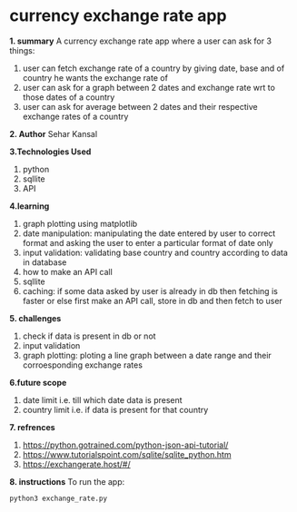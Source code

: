 # currency exchange rate app
**1. summary**
A currency exchange rate app where a user can ask for 3 things:
1. user can fetch exchange rate of a country by giving date, base and of country he wants the exchange rate of
2. user can ask for a graph between 2 dates and exchange rate wrt to those dates of a country 
3. user can ask for average between 2 dates and their respective exchange rates of a country

**2. Author**
Sehar Kansal

**3.Technologies Used**
1. python
2. sqllite
3. API

**4.learning**
1. graph plotting using matplotlib
2. date manipulation: manipulating the date entered by user to correct format and asking the user to enter a particular format of date only
3. input validation: validating base country and country according to data in database
4. how to make an API call
5. sqllite
6. caching: if some data asked by user is already in db then fetching is faster or else first make an API call, store in db and then fetch to user

**5. challenges**
1. check if data is present in db or not
2. input validation
3. graph plotting: ploting a line graph between a date range and their corroesponding exchange rates

**6.future scope**
1. date limit i.e. till which date data is present
2. country limit i.e. if data is present for that country 

**7. refrences**
1. https://python.gotrained.com/python-json-api-tutorial/
2. https://www.tutorialspoint.com/sqlite/sqlite_python.htm
3. https://exchangerate.host/#/

**8. instructions**
To run the app:

~~~
python3 exchange_rate.py
~~~
